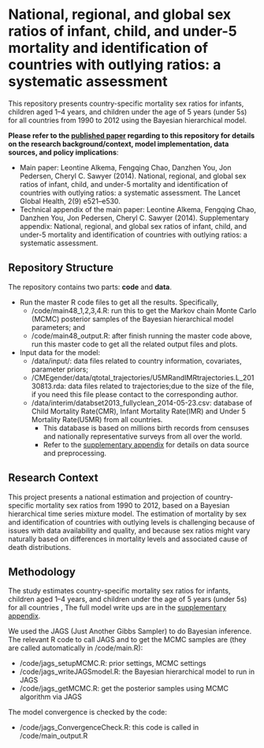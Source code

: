 # National, regional, and global sex ratios of infant, child, and under-5 mortality and identification of countries with outlying ratios: a systematic assessment

This repository presents country-specific mortality sex ratios for infants, children aged 1–4 years, and children under the age of 5 years (under 5s) for all countries from 1990 to 2012 using the Bayesian hierarchical model. 

**Please refer to the [published paper](https://www.sciencedirect.com/science/article/pii/S2214109X14702803?via%3Dihub) regarding to this repository for details on the research background/context, model implementation, data sources, and policy implications**:

* Main paper: Leontine Alkema, Fengqing Chao, Danzhen You, Jon Pedersen, Cheryl C. Sawyer (2014). National, regional, and global sex ratios of infant, child, and under-5 mortality and identification of countries with outlying ratios: a systematic assessment. The Lancet Global Health, 2(9) e521–e530.
* Technical appendix of the main paper: Leontine Alkema, Fengqing Chao, Danzhen You, Jon Pedersen, Cheryl C. Sawyer (2014). Supplementary appendix: National, regional, and global sex ratios of infant, child, and under-5 mortality and identification of countries with outlying ratios: a systematic assessment.

## Repository Structure
The repository contains two parts: **code** and **data**. 

* Run the master R code files to get all the results. Specifically,
    - /code/main48_1,2,3,4.R: run this to get the Markov chain Monte Carlo (MCMC) posterior samples of the Bayesian hierarchical model parameters; and
    - /code/main48_output.R: after finish running the master code above, run this master code to get all the related output files and plots.
* Input data for the model: 
    - /data/input/: data files related to country information, covariates, parameter priors;
    - /CMEgender/data/qtotal_trajectories/U5MRandIMRtrajectories.L_20130813.rda: data files related to trajectories;due to the size of the file, if you need this file please contact to the corresponding author.
    - /data/interim/databset2013_fullyclean_2014-05-23.csv: database of Child Mortality Rate(CMR), Infant Mortality Rate(IMR) and Under 5 Mortality Rate(U5MR) from all countries.
        - This database is based on millions birth records from censuses and nationally representative surveys from all over the world.
        - Refer to the [supplementary appendix](https://www.thelancet.com/cms/10.1016/S2214-109X%2814%2970280-3/attachment/f8888b19-ce87-4f68-8eba-8ccb90976b8f/mmc1.pdf) for details on data source and preprocessing.


## Research Context

This project presents a national estimation and projection of country-specific mortality sex ratios from 1990 to 2012, based on a Bayesian hierarchical time series mixture model. The estimation of mortality by sex and identification of countries with outlying levels is challenging because of issues with data availability and quality, and because sex ratios might vary naturally based on differences in mortality levels and associated cause of death distributions. 

<!-- Our results highlight the distinct spatial dynamics of sex selection, showing elevated SRBs in the northern regions such as the Red River Delta, while SRBs remain close to natural levels in the southern provinces. We identify the onset, stabilization, and projected turnaround phases of SRB transitions, linking these temporal patterns to demographic, cultural, and policy factors. In doing so, we contribute the first set of regional-level SRB projections for Vietnam and provide an open-source framework for reproducible, fine-grained demographic modeling in contexts of gender bias.

We release the full model specification, data harmonization pipeline, and scripts for model estimation and projection. This work is intended to inform both researchers and policymakers on the local dynamics of sex imbalances at birth, and to support evidence-based interventions aimed at reducing gender bias and its demographic consequences.
 --> 

## Methodology

The study estimates country-specific mortality sex ratios for infants, children aged 1–4 years, and children under the age of 5 years (under 5s) for all countries , The full model write ups are in the [supplementary appendix](https://www.thelancet.com/cms/10.1016/S2214-109X%2814%2970280-3/attachment/f8888b19-ce87-4f68-8eba-8ccb90976b8f/mmc1.pdf).

We used the JAGS (Just Another Gibbs Sampler) to do Bayesian inference. The relevant R code to call JAGS and to get the MCMC samples are (they are called automatically in /code/main.R):
* /code/jags_setupMCMC.R: prior settings, MCMC settings
* /code/jags_writeJAGSmodel.R: the Bayesian hierarchical model to run in JAGS
* /code/jags_getMCMC.R: get the posterior samples using MCMC algorithm via JAGS

The model convergence is checked by the code:
* /code/jags_ConvergenceCheck.R: this code is called in /code/main_output.R
